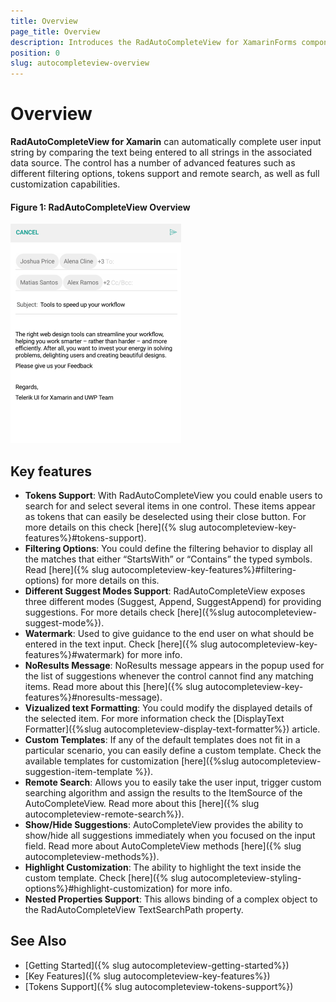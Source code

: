 ```yaml
---
title: Overview
page_title: Overview
description: Introduces the RadAutoCompleteView for XamarinForms component
position: 0
slug: autocompleteview-overview
---
```


# Overview #

**RadAutoCompleteView for Xamarin** can automatically complete user input string by comparing the text being entered to all strings in the associated data source. The control has a number of advanced features such as different filtering options, tokens support and remote search, as well as full customization capabilities.

#### Figure 1: RadAutoCompleteView Overview

![AutoCompleteView Overview](images/autocompleteview-overview.png "AutoComplete Overview")

## Key features

* **Tokens Support**: With RadAutoCompleteView you could enable users to search for and select several items in one control. These items appear as tokens that can easily be deselected using their close button. For more details on this check [here]({% slug autocompleteview-key-features%}#tokens-support).
* **Filtering Options**: You could define the filtering behavior to display all the matches that either “StartsWith” or “Contains” the typed symbols. Read [here]({% slug autocompleteview-key-features%}#filtering-options) for more details on this.
* **Different Suggest Modes Support**: RadAutoCompleteView exposes three different modes (Suggest, Append, SuggestAppend) for providing suggestions. For more details check [here]({%slug autocompleteview-suggest-mode%}).
* **Watermark**: Used to give guidance to the end user on what should be entered in the text input. Check [here]({% slug autocompleteview-key-features%}#watermark) for more info.
* **NoResults Message**: NoResults message appears in the popup used for the list of suggestions whenever the control cannot find any matching items. Read more about this [here]({% slug autocompleteview-key-features%}#noresults-message).
* **Vizualized text Formatting**: You could modify the displayed details of the selected item. For more information check the [DisplayText Formatter]({%slug autocompleteview-display-text-formatter%}) article.
* **Custom Templates**: If any of the default templates does not fit in a particular scenario, you can easily define a custom template. Check the available templates for customization [here]({%slug autocompleteview-suggestion-item-template %}).
* **Remote Search**: Allows you to easily take the user input, trigger custom searching algorithm and assign the results to the ItemSource of the AutoCompleteView. Read more about this [here]({% slug autocompleteview-remote-search%}).
* **Show/Hide Suggestions**: AutoCompleteView provides the ability to show/hide all suggestions immediately when you focused on the input field. Read more about AutoCompleteView methods [here]({% slug autocompleteview-methods%}).
* **Highlight Customization**: The ability to highlight the text inside the custom template. Check [here]({% slug autocompleteview-styling-options%}#highlight-customization) for more info.
* **Nested Properties Support**: This allows binding of a complex object to the RadAutoCompleteView TextSearchPath property. 

## See Also

- [Getting Started]({% slug autocompleteview-getting-started%})
- [Key Features]({% slug autocompleteview-key-features%})
- [Tokens Support]({% slug autocompleteview-tokens-support%})
